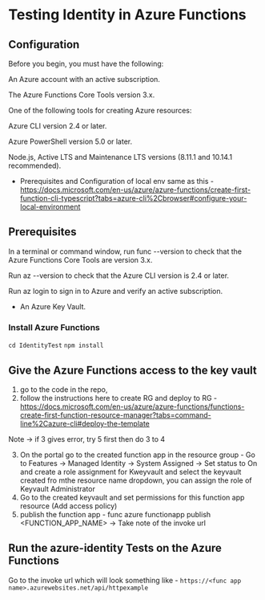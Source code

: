 # Testing Identity in Azure Functions

## Configuration

Before you begin, you must have the following:

An Azure account with an active subscription.

The Azure Functions Core Tools version 3.x.

One of the following tools for creating Azure resources:

Azure CLI version 2.4 or later.

Azure PowerShell version 5.0 or later.

Node.js, Active LTS and Maintenance LTS versions (8.11.1 and 10.14.1 recommended).

- Prerequisites and Configuration of local env same as this - https://docs.microsoft.com/en-us/azure/azure-functions/create-first-function-cli-typescript?tabs=azure-cli%2Cbrowser#configure-your-local-environment

## Prerequisites

In a terminal or command window, run func --version to check that the Azure Functions Core Tools are version 3.x.

Run az --version to check that the Azure CLI version is 2.4 or later.

Run az login to sign in to Azure and verify an active subscription.

- An Azure Key Vault.

### Install Azure Functions

`cd IdentityTest`
`npm install`

## Give the Azure Functions access to the key vault

1. go to the code in the repo,
2. follow the instructions here to create RG and deploy to RG - https://docs.microsoft.com/en-us/azure/azure-functions/functions-create-first-function-resource-manager?tabs=command-line%2Cazure-cli#deploy-the-template

Note -> if 3 gives error, try 5 first then do 3 to 4

3. On the portal go to the created function app in the resource group - Go to Features -> Managed Identity -> System Assigned -> Set status to On and create a role assignment for Kweyvault and select the keyvault created fro mthe resource name dropdown, you can assign the role of Keyvault Administrator
4. Go to the created keyvault and set permissions for this function app resource (Add access policy)
5. publish the function app - func azure functionapp publish <FUNCTION_APP_NAME>
   -> Take note of the invoke url

## Run the azure-identity Tests on the Azure Functions

Go to the invoke url which will look something like - `https://<func app name>.azurewebsites.net/api/httpexample`
